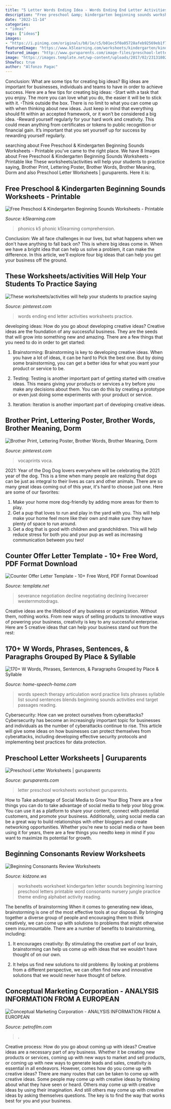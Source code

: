 ```yaml
---
title: "5 Letter Words Ending Idea - Words Ending End Letter Activities Worksheets Practice"
description: "Free preschool &amp; kindergarten beginning sounds worksheets"
date: "2022-11-14"
categories:
- "ideas"
tags: ["ideas"]
images:
- "https://i.pinimg.com/originals/b0/1e/c5/b01ec5f0a05728afeb92569eb1f70286.jpg"
featuredImage: "https://www.k5learning.com/worksheets/kindergarten/kindergarten-beginning-sounds.gif"
featured_image: "http://www.guruparents.com/image-files/preschool-letter-worksheet-f.png"
image: "https://images.template.net/wp-content/uploads/2017/02/23131802/Salary-Counter-Offer-Letter-Template.jpg?width=390"
ShowToc: true
author: "Alfonzo Pagac"
---
```



Conclusion: What are some tips for creating big ideas?
Big ideas are important for businesses, individuals and teams to have in order to achieve success. Here are a few tips for creating big ideas:
-Start with a task that you enjoy. The more you can love what you do, the easier it will be to stick with it.
-Think outside the box. There is no limit to what you can come up with when thinking about new ideas. Just keep in mind that everything should fit within an accepted framework, or it won’t be considered a big idea.
-Reward yourself regularly for your hard work and creativity. This could mean anything from certificates or tokens to public recognition or financial gain. It’s important that you set yourself up for success by rewarding yourself regularly.

	

		
searching about Free Preschool &amp; Kindergarten Beginning Sounds Worksheets - Printable you've came to the right place. We have 8 Images about Free Preschool &amp; Kindergarten Beginning Sounds Worksheets - Printable like These worksheets/activities will help your students to practice saying, Brother Print, Lettering Poster, Brother Words, Brother Meaning, Dorm and also Preschool Letter Worksheets | guruparents. Here it is:
		
    
## Free Preschool &amp; Kindergarten Beginning Sounds Worksheets - Printable

<img loading=lazy src="https://www.k5learning.com/worksheets/kindergarten/kindergarten-beginning-sounds.gif" onerror="this.onerror=null;this.src='https://tse1.mm.bing.net/th?id=OIP.TkpY3_oq6w9B9EMXgZN5zAAAAA&amp;pid=15.1';" alt="Free Preschool &amp; Kindergarten Beginning Sounds Worksheets - Printable">

_Source: k5learning.com_

>phonics k5 phonic k5learning comprehension. 

	

Conclusion:
We all face challenges in our lives, but what happens when we don't have anything to fall back on? This is where big ideas come in. When we have a bright idea that can help us solve a problem, it can make the difference. In this article, we'll explore four big ideas that can help you get your business off the ground.

    
## These Worksheets/activities Will Help Your Students To Practice Saying

<img loading=lazy src="https://i.pinimg.com/originals/b0/1e/c5/b01ec5f0a05728afeb92569eb1f70286.jpg" onerror="this.onerror=null;this.src='https://tse4.mm.bing.net/th?id=OIP.FViuN-4Z4E5_c6y7l_PupQHaLG&amp;pid=15.1';" alt="These worksheets/activities will help your students to practice saying">

_Source: pinterest.com_

>words ending end letter activities worksheets practice. 

	

developing ideas: How do you go about developing creative ideas?
Creative ideas are the foundation of any successful business. They are the seeds that will grow into something new and amazing. There are a few things that you need to do in order to get started:
1. Brainstorming: Brainstorming is key to developing creative ideas. When you have a lot of ideas, it can be hard to Pick the best one. But by doing some brainstorming, you can get a better idea for what you want your product or service to be.

2. Testing: Testing is another important part of getting started with creative ideas. This means giving your products or services a try before you make any decisions about them. You can do this by creating a prototype or even just doing some experiments with your product or service.

3. Iteration: Iteration is another important part of developing creative ideas.

    
## Brother Print, Lettering Poster, Brother Words, Brother Meaning, Dorm

<img loading=lazy src="https://i.pinimg.com/736x/03/10/89/031089c95894841fc548608c23e09bff--brother-birthday-dorm.jpg" onerror="this.onerror=null;this.src='https://tse1.mm.bing.net/th?id=OIP.e_R_TlRtD5HtZq_mq1FMGAHaHa&amp;pid=15.1';" alt="Brother Print, Lettering Poster, Brother Words, Brother Meaning, Dorm">

_Source: pinterest.com_

>vocaprints voca. 

	

2021: Year of the Dog
Dog lovers everywhere will be celebrating the 2021 year of the dog. This is a time when many people are realizing that dogs can be just as integral to their lives as cars and other animals. There are so many great ideas coming out of this year, it's hard to choose just one. Here are some of our favorites: 
1) Make your home more dog-friendly by adding more areas for them to play.
2) Get a pup that loves to run and play in the yard with you. This will help make your home feel more like their own and make sure they have plenty of space to run around. 
3) Get a dog that is good with children and grandchildren. This will help reduce stress for both you and your pup as well as increasing communication between you two!

    
## Counter Offer Letter Template - 10+ Free Word, PDF Format Download

<img loading=lazy src="https://images.template.net/wp-content/uploads/2017/02/23131802/Salary-Counter-Offer-Letter-Template.jpg?width=390" onerror="this.onerror=null;this.src='https://tse2.mm.bing.net/th?id=OIP.PI1XD17_qp167BbvQcZFBAAAAA&amp;pid=15.1';" alt="Counter Offer Letter Template - 10+ Free Word, PDF Format Download">

_Source: template.net_

>severance negotiation decline negotiating declining livecareer westernmotodrags. 

	

Creative ideas are the lifeblood of any business or organization. Without them, nothing works. From new ways of selling products to innovative ways of powering your business, creativity is key to any successful enterprise. Here are 5 creative ideas that can help your business stand out from the rest:

    
## 170+ W Words, Phrases, Sentences, &amp; Paragraphs Grouped By Place &amp; Syllable

<img loading=lazy src="http://www.home-speech-home.com/images/w-words.png" onerror="this.onerror=null;this.src='https://tse2.mm.bing.net/th?id=OIP.EsfUdmg2ahrapHenJSw9XQAAAA&amp;pid=15.1';" alt="170+ W Words, Phrases, Sentences, &amp; Paragraphs Grouped by Place &amp; Syllable">

_Source: home-speech-home.com_

>words speech therapy articulation word practice lists phrases syllable list sound sentences blends beginning sounds activities end target passages reading. 

	

Cybersecurity: How can we protect ourselves from cyberattacks?
Cybersecurity has become an increasingly important topic for businesses and individuals as the number of cyberattacks continue to rise. This article will give some ideas on how businesses can protect themselves from cyberattacks, including developing effective security protocols and implementing best practices for data protection.

    
## Preschool Letter Worksheets | Guruparents

<img loading=lazy src="http://www.guruparents.com/image-files/preschool-letter-worksheet-f.png" onerror="this.onerror=null;this.src='https://tse3.mm.bing.net/th?id=OIP.tiDyHVyZbcqV6LsbTKlQUQHaKd&amp;pid=15.1';" alt="Preschool Letter Worksheets | guruparents">

_Source: guruparents.com_

>letter preschool worksheets worksheet guruparents. 

	

How to Take advantage of Social Media to Grow Your Blog
There are a few things you can do to take advantage of social media to help your blog grow. You can use it as a platform to share your content, connect with potential customers, and promote your business. Additionally, using social media can be a great way to build relationships with other bloggers and create networking opportunities. Whether you’re new to social media or have been using it for years, there are a few things you needto keep in mind if you want to maximize its potential for growth.

    
## Beginning Consonants Review Worksheets

<img loading=lazy src="https://www.kidzone.ws/images-changed/kindergarten/letters-begin2.gif" onerror="this.onerror=null;this.src='https://tse2.mm.bing.net/th?id=OIP.9DoaZTOLZQBCVxKA3yDP-gHaJ3&amp;pid=15.1';" alt="Beginning Consonants Review Worksheets">

_Source: kidzone.ws_

>worksheets worksheet kindergarten letter sounds beginning learning preschool letters printable word consonants nursery jungle practice theme ending alphabet activity reading. 

	

The benefits of brainstorming
When it comes to generating new ideas, brainstorming is one of the most effective tools at our disposal. By bringing together a diverse group of people and encouraging them to think creatively, we can come up with solutions to problems that might otherwise seem insurmountable.
There are a number of benefits to brainstorming, including:

1. It encourages creativity: By stimulating the creative part of our brain, brainstorming can help us come up with ideas that we wouldn’t have thought of on our own.

2. It helps us find new solutions to old problems: By looking at problems from a different perspective, we can often find new and innovative solutions that we would never have thought of before.


    
## Conceptual Marketing Corporation - ANALYSIS INFORMATION FROM A EUROPEAN

<img loading=lazy src="https://petrofilm.com/yahoo_site_admin/assets/images/kish_island_iran.29124452_std.jpg" onerror="this.onerror=null;this.src='https://tse2.mm.bing.net/th?id=OIP.vjuggJ0ntDy6je3WaJzUHAHaDA&amp;pid=15.1';" alt="Conceptual Marketing Corporation - ANALYSIS INFORMATION FROM A EUROPEAN">

_Source: petrofilm.com_

>. 

	

Creative process: How do you go about coming up with ideas?
Creative ideas are a necessary part of any business. Whether it be creating new products or services, coming up with new ways to market and sell products, or coming up with new ways to generate leads and sales, creativity is essential in all endeavors. However, comes how do you come up with creative ideas? There are many routes that can be taken to come up with creative ideas. Some people may come up with creative ideas by thinking about what they have seen or heard. Others may come up with creative ideas by using their imagination. And still others may come up with creative ideas by asking themselves questions. The key is to find the way that works best for you and your business.

